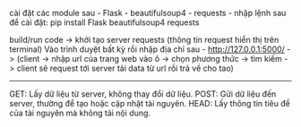 cài đặt các module sau
    - Flask 
    - beautifulsoup4 
    - requests
    - nhập lệnh sau để cài đặt: pip install Flask beautifulsoup4 requests

build/run code -> khởi tạo server requests (thông tin request hiển thị trên terminal)
Vào trình duyệt bất kỳ rồi nhập địa chỉ sau
    - http://127.0.0.1:5000/
    -> (client -> nhập url của trang web vào ô -> chọn phương thức -> tìm kiếm -> client sẽ request tới server tải data từ url rồi trả về cho tao)


**********************************************
GET: Lấy dữ liệu từ server, không thay đổi dữ liệu.
POST: Gửi dữ liệu đến server, thường để tạo hoặc cập nhật tài nguyên.
HEAD: Lấy thông tin tiêu đề của tài nguyên mà không tải nội dung.
